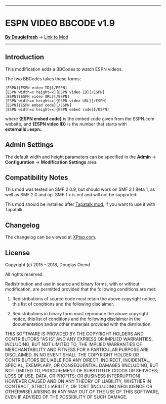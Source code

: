 --------

# ESPN VIDEO BBCODE v1.9

[**By Dougiefresh**](http://www.simplemachines.org/community/index.php?action=profile;u=253913) -> [Link to Mod](http://custom.simplemachines.org/mods/index.php?mod=4057)

--------

## Introduction
This modification adds a BBCodes to watch ESPN videos.

The two BBCodes takes these forms:
    
    [ESPN]{ESPN video ID}[/ESPN]
    [ESPN width=x height=x]{ESPN video ID}[/ESPN]
    [ESPN]{ESPN video URL}[/ESPN]
    [ESPN width=x height=x]{ESPN video URL}[/ESPN]
    [ESPN]{ESPN embed code}[/ESPN]
    [ESPN width=x height=x]{ESPN embed code}[/ESPN]
    
where **{ESPN embed code}** is the embed code given from the ESPN.com website, and **{ESPN video ID}** is the number that starts with **externalId=espn:**.

## Admin Settings
The default width and height parameters can be specified in the **Admin** -> **Configuration** -> **Modification Settings** area.

## Compatibility Notes
This mod was tested on SMF 2.0.9, but should work on SMF 2.1 Beta 1, as well as SMF 2.0 and up.  SMF 1.x is not and will not be supported.

This mod should be installed after [Tapatalk mod](https://www.tapatalk.com/download_SimpleMachines.php), if you want to use it with Tapatalk.

## Changelog
The changelog can be viewed at [XPtsp.com](http://www.xptsp.com/board/free-modifications/espn-video-bbcode/?tab=1).

## License
Copyright (c) 2015 - 2018, Douglas Orend

All rights reserved.

Redistribution and use in source and binary forms, with or without modification, are permitted provided that the following conditions are met:

1. Redistributions of source code must retain the above copyright notice, this list of conditions and the following disclaimer.

2. Redistributions in binary form must reproduce the above copyright notice, this list of conditions and the following disclaimer in the documentation and/or other materials provided with the distribution.

THIS SOFTWARE IS PROVIDED BY THE COPYRIGHT HOLDERS AND CONTRIBUTORS "AS IS" AND ANY EXPRESS OR IMPLIED WARRANTIES, INCLUDING, BUT NOT LIMITED TO, THE IMPLIED WARRANTIES OF MERCHANTABILITY AND FITNESS FOR A PARTICULAR PURPOSE ARE DISCLAIMED. IN NO EVENT SHALL THE COPYRIGHT HOLDER OR CONTRIBUTORS BE LIABLE FOR ANY DIRECT, INDIRECT, INCIDENTAL, SPECIAL, EXEMPLARY, OR CONSEQUENTIAL DAMAGES (INCLUDING, BUT NOT LIMITED TO, PROCUREMENT OF SUBSTITUTE GOODS OR SERVICES; LOSS OF USE, DATA, OR PROFITS; OR BUSINESS INTERRUPTION) HOWEVER CAUSED AND ON ANY THEORY OF LIABILITY, WHETHER IN CONTRACT, STRICT LIABILITY, OR TORT (INCLUDING NEGLIGENCE OR OTHERWISE) ARISING IN ANY WAY OUT OF THE USE OF THIS SOFTWARE, EVEN IF ADVISED OF THE POSSIBILITY OF SUCH DAMAGE.
